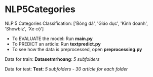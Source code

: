 # NLP5Categories
NLP 5 Categories Classification: ['Bóng đá', 'Giáo dục', 'Kinh doanh', 'Showbiz', 'Xe cộ']


  - To EVALUATE the model: Run **main.py**
  - To PREDICT an article: Run **textpredict.py**
  - To see how the data is preprocessed, open **preprocessing.py**

Data for train: **Datasetmrhoang**: *5 subfolders*

Data for test: **Test**: *5 subfolders - 30 article for each folder*
